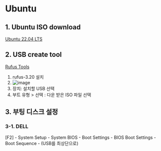 # Ubuntu

## 1. Ubuntu ISO download
[Ubuntu 22.04 LTS](https://ubuntu.com/download/desktop)  

## 2. USB create tool
[Rufus Tools](https://github.com/pbatard/rufus/releases/download/v3.20/rufus-3.20.exe)

1) rufus-3.20 설치
2) ![image](https://github.com/choiyun9yu/OperatingSystem/assets/110392046/c7f9bd1f-d701-4ff4-bf12-37c273358f19)
3) 장치: 설치할 USB 선택
4) 부트 유형 > 선택 : 다운 받은 ISO 파일 선택

## 3. 부팅 디스크 설정

### 3-1. DELL

  [F2] - System Setup - System BIOS - Boot Settings - BIOS Boot Settings - Boot Sequence - (USB를 최상단으로) 
